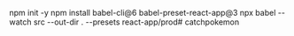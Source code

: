 npm init -y
npm install babel-cli@6 babel-preset-react-app@3
npx babel --watch src --out-dir . --presets react-app/prod# catchpokemon
